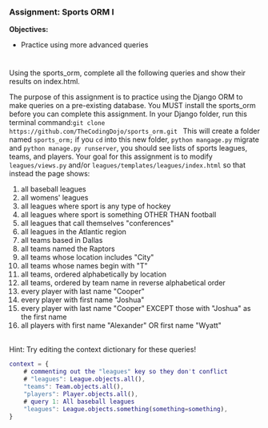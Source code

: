 ### Assignment: Sports ORM I

**Objectives:**

- Practice using more advanced queries
#

Using the sports_orm, complete all the following queries and show their results on index.html.

The purpose of this assignment is to practice using the Django ORM to make queries on a pre-existing database. You MUST install the sports_orm before you can complete this assignment. In your Django folder, run this terminal command:```git clone https://github.com/TheCodingDojo/sports_orm.git ``` This will create a folder named ```sports_orm;``` if you ```cd``` into this new folder, ```python mangage.py``` migrate and ```python manage.py runserver```, you should see lists of sports leagues, teams, and players. Your goal for this assignment is to modify ```leagues/views.py``` and/or ```leagues/templates/leagues/index.html``` so that instead the page shows:

1. all baseball leagues
1. all womens' leagues
1. all leagues where sport is any type of hockey
1. all leagues where sport is something OTHER THAN football
1. all leagues that call themselves "conferences"
1. all leagues in the Atlantic region
1. all teams based in Dallas
1. all teams named the Raptors
1. all teams whose location includes "City"
1. all teams whose names begin with "T"
1. all teams, ordered alphabetically by location
1. all teams, ordered by team name in reverse alphabetical order
1. every player with last name "Cooper"
1. every player with first name "Joshua"
1. every player with last name "Cooper" EXCEPT those with "Joshua" as the first name
1. all players with first name "Alexander" OR first name "Wyatt"

<br>
Hint: Try editing the context dictionary for these queries!

```m
context = {
	# commenting out the "leagues" key so they don't conflict
	# "leagues": League.objects.all(),
	"teams": Team.objects.all(),
	"players": Player.objects.all(),
	# query 1: All baseball leagues
	"leagues": League.objects.something(something=something),
}
```
